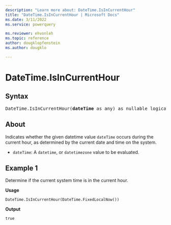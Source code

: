 ```yaml
---
description: "Learn more about: DateTime.IsInCurrentHour"
title: "DateTime.IsInCurrentHour | Microsoft Docs"
ms.date: 3/11/2022
ms.service: powerquery

ms.reviewer: ehvonleh
ms.topic: reference
author: dougklopfenstein
ms.author: dougklo

---
```

# DateTime.IsInCurrentHour

## Syntax

<pre>
DateTime.IsInCurrentHour(<b>dateTime</b> as any) as nullable logical
</pre>
  
## About

Indicates whether the given datetime value `dateTime` occurs during the current hour, as determined by the current date and time on the system.

* `dateTime`: A `datetime`, or `datetimezone` value to be evaluated.

## Example 1

Determine if the current system time is in the current hour.

**Usage**

```powerquery-m
DateTime.IsInCurrentHour(DateTime.FixedLocalNow())
```

**Output**

`true`


